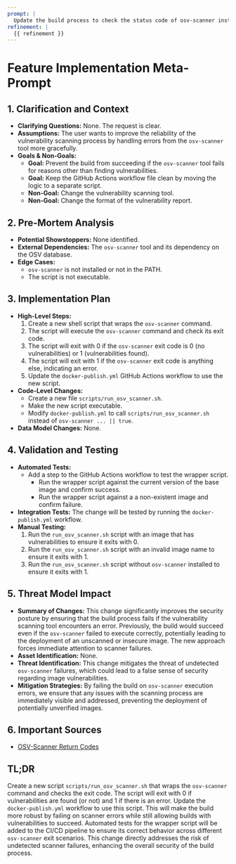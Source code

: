 ```yaml
---
prompt: |
  Update the build process to check the status code of osv-scanner instead of using `|| true`. Return codes are describe in this link: https://google.github.io/osv-scanner/output/#return-codes. The build should succeed if there are 0 or more vulnerabilities found, but fail if there are any problems executing the scan. Avoid inline logic in the github action if possible.
refinement: |
  {{ refinement }}
---
```


# Feature Implementation Meta-Prompt

## 1. Clarification and Context

- **Clarifying Questions:** None. The request is clear.
- **Assumptions:** The user wants to improve the reliability of the vulnerability scanning process by handling errors from the `osv-scanner` tool more gracefully.
- **Goals & Non-Goals:**
    - **Goal:** Prevent the build from succeeding if the `osv-scanner` tool fails for reasons other than finding vulnerabilities.
    - **Goal:** Keep the GitHub Actions workflow file clean by moving the logic to a separate script.
    - **Non-Goal:** Change the vulnerability scanning tool.
    - **Non-Goal:** Change the format of the vulnerability report.

## 2. Pre-Mortem Analysis

- **Potential Showstoppers:** None identified.
- **External Dependencies:** The `osv-scanner` tool and its dependency on the OSV database.
- **Edge Cases:**
    - `osv-scanner` is not installed or not in the PATH.
    - The script is not executable.

## 3. Implementation Plan

- **High-Level Steps:**
    1. Create a new shell script that wraps the `osv-scanner` command.
    2. The script will execute the `osv-scanner` command and check its exit code.
    3. The script will exit with 0 if the `osv-scanner` exit code is 0 (no vulnerabilities) or 1 (vulnerabilities found).
    4. The script will exit with 1 if the `osv-scanner` exit code is anything else, indicating an error.
    5. Update the `docker-publish.yml` GitHub Actions workflow to use the new script.
- **Code-Level Changes:**
    - Create a new file `scripts/run_osv_scanner.sh`.
    - Make the new script executable.
    - Modify `docker-publish.yml` to call `scripts/run_osv_scanner.sh` instead of `osv-scanner ... || true`.
- **Data Model Changes:** None.

## 4. Validation and Testing

- **Automated Tests:**
    - Add a step to the GitHub Actions workflow to test the wrapper script.
        - Run the wrapper script against the current version of the base image and confirm success.
        - Run the wrapper script against a a non-existent image and confirm failure.
- **Integration Tests:** The change will be tested by running the `docker-publish.yml` workflow.
- **Manual Testing:**
    1. Run the `run_osv_scanner.sh` script with an image that has vulnerabilities to ensure it exits with 0.
    2. Run the `run_osv_scanner.sh` script with an invalid image name to ensure it exits with 1.
    3. Run the `run_osv_scanner.sh` script without `osv-scanner` installed to ensure it exits with 1.

## 5. Threat Model Impact

- **Summary of Changes:** This change significantly improves the security posture by ensuring that the build process fails if the vulnerability scanning tool encounters an error. Previously, the build would succeed even if the `osv-scanner` failed to execute correctly, potentially leading to the deployment of an unscanned or insecure image. The new approach forces immediate attention to scanner failures.
- **Asset Identification:** None.
- **Threat Identification:** This change mitigates the threat of undetected `osv-scanner` failures, which could lead to a false sense of security regarding image vulnerabilities.
- **Mitigation Strategies:** By failing the build on `osv-scanner` execution errors, we ensure that any issues with the scanning process are immediately visible and addressed, preventing the deployment of potentially unverified images.

## 6. Important Sources

- [OSV-Scanner Return Codes](https://google.github.io/osv-scanner/output/#return-codes)

## TL;DR

Create a new script `scripts/run_osv_scanner.sh` that wraps the `osv-scanner` command and checks the exit code. The script will exit with 0 if vulnerabilities are found (or not) and 1 if there is an error. Update the `docker-publish.yml` workflow to use this script. This will make the build more robust by failing on scanner errors while still allowing builds with vulnerabilities to succeed. Automated tests for the wrapper script will be added to the CI/CD pipeline to ensure its correct behavior across different `osv-scanner` exit scenarios. This change directly addresses the risk of undetected scanner failures, enhancing the overall security of the build process.